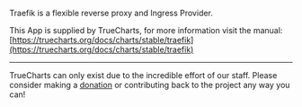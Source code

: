 Traefik is a flexible reverse proxy and Ingress Provider.

This App is supplied by TrueCharts, for more information visit the manual: [https://truecharts.org/docs/charts/stable/traefik](https://truecharts.org/docs/charts/stable/traefik)

---

TrueCharts can only exist due to the incredible effort of our staff.
Please consider making a [donation](https://truecharts.org/docs/about/sponsor) or contributing back to the project any way you can!
